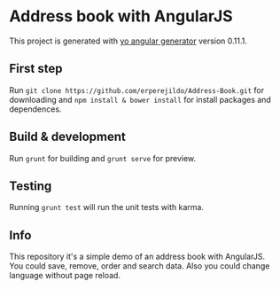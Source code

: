 # Address book with AngularJS

This project is generated with [yo angular generator](https://github.com/yeoman/generator-angular)
version 0.11.1.

## First step

Run `git clone https://github.com/erperejildo/Address-Book.git` for downloading and `npm install & bower install` for install packages and dependences.

## Build & development

Run `grunt` for building and `grunt serve` for preview.

## Testing

Running `grunt test` will run the unit tests with karma.

## Info

This repository it's a simple demo of an address book with AngularJS.<br />
You could save, remove, order and search data. Also you could change language without page reload. 
